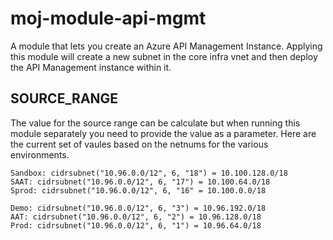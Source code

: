 # moj-module-api-mgmt

A module that lets you create an Azure API Management Instance. Applying this module will create a new subnet in the core infra vnet and then deploy the API Management instance within it.

## SOURCE_RANGE

The value for the source range can be calculate but when running this module separately you need to provide the value as a parameter. Here are the current set of vaules based on the netnums for the various environments.

```
Sandbox: cidrsubnet("10.96.0.0/12", 6, "18") = 10.100.128.0/18
SAAT: cidrsubnet("10.96.0.0/12", 6, "17") = 10.100.64.0/18
Sprod: cidrsubnet("10.96.0.0/12", 6, "16" = 10.100.0.0/18

Demo: cidrsubnet("10.96.0.0/12", 6, "3") = 10.96.192.0/18
AAT: cidrsubnet("10.96.0.0/12", 6, "2") = 10.96.128.0/18
Prod: cidrsubnet("10.96.0.0/12", 6, "1") = 10.96.64.0/18
```
